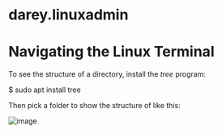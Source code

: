 # darey.linuxadmin

# Navigating the Linux Terminal

To see the structure of a directory, install the *tree* program:

  $ sudo apt install tree

Then pick a folder to show the structure of like this:

![image](https://github.com/naqeebghazi/darey.linuxadmin/assets/59777921/a59419ad-d664-4d06-ad7f-b1c157bca47a)

  
